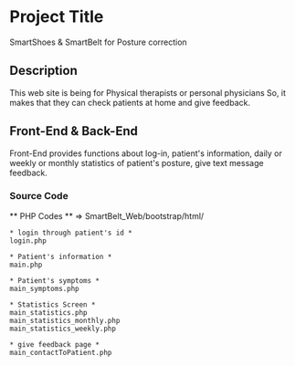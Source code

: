 # Project Title

SmartShoes & SmartBelt for Posture correction

## Description

This web site is being for Physical therapists or personal physicians
So, it makes that they can check patients at home and give feedback.
	
## Front-End & Back-End

Front-End provides functions about log-in, patient's information, daily or weekly or monthly statistics of patient's posture, give text message feedback.

### Source Code

 ** PHP Codes **
 => SmartBelt_Web/bootstrap/html/

	* login through patient's id *
	login.php
	
	* Patient's information *
	main.php

	* Patient's symptoms *
	main_symptoms.php

	* Statistics Screen *
	main_statistics.php
	main_statistics_monthly.php
	main_statistics_weekly.php
	
	* give feedback page *
	main_contactToPatient.php


	

